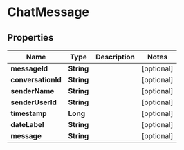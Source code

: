 
# ChatMessage

## Properties
Name | Type | Description | Notes
------------ | ------------- | ------------- | -------------
**messageId** | **String** |  |  [optional]
**conversationId** | **String** |  |  [optional]
**senderName** | **String** |  |  [optional]
**senderUserId** | **String** |  |  [optional]
**timestamp** | **Long** |  |  [optional]
**dateLabel** | **String** |  |  [optional]
**message** | **String** |  |  [optional]



